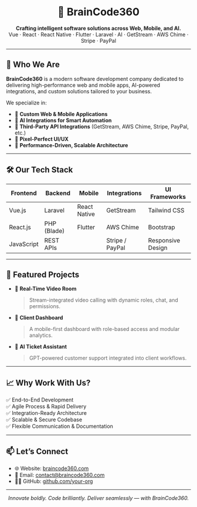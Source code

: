 <h1 align="center">🧠 BrainCode360</h1>
<p align="center">
  <strong>Crafting intelligent software solutions across Web, Mobile, and AI.</strong><br/>
  Vue · React · React Native · Flutter · Laravel · AI · GetStream · AWS Chime · Stripe · PayPal
</p>

---

## 🚀 Who We Are

**BrainCode360** is a modern software development company dedicated to delivering high-performance web and mobile apps, AI-powered integrations, and custom solutions tailored to your business.

We specialize in:
- 🔧 **Custom Web & Mobile Applications**
- 🤖 **AI Integrations for Smart Automation**
- 🔌 **Third-Party API Integrations** (GetStream, AWS Chime, Stripe, PayPal, etc.)
- 🎨 **Pixel-Perfect UI/UX**
- 🧪 **Performance-Driven, Scalable Architecture**

---

## 🛠️ Our Tech Stack

| Frontend        | Backend         | Mobile           | Integrations        | UI Frameworks        |
|-----------------|------------------|------------------|----------------------|------------------------|
| Vue.js          | Laravel          | React Native     | GetStream            | Tailwind CSS          |
| React.js        | PHP (Blade)      | Flutter          | AWS Chime            | Bootstrap              |
| JavaScript      | REST APIs        |                  | Stripe / PayPal      | Responsive Design      |

---

## 🌟 Featured Projects

- 🎥 **Real-Time Video Room**
  > Stream-integrated video calling with dynamic roles, chat, and permissions.
- 📱 **Client Dashboard**
  > A mobile-first dashboard with role-based access and modular analytics.
- 🧠 **AI Ticket Assistant**
  > GPT-powered customer support integrated into client workflows.

---

## 📈 Why Work With Us?

✅ End-to-End Development  
✅ Agile Process & Rapid Delivery  
✅ Integration-Ready Architecture  
✅ Scalable & Secure Codebase  
✅ Flexible Communication & Documentation  

---

## 📫 Let’s Connect

- 🌐 Website: [braincode360.com](https://braincode360.com)
- 📧 Email: [contact@braincode360.com](mailto:contact@braincode360.com)
- 🧑‍💻 GitHub: [github.com/your-org](https://github.com/braincode360)

---

<p align="center"><em>Innovate boldly. Code brilliantly. Deliver seamlessly — with BrainCode360.</em></p>
